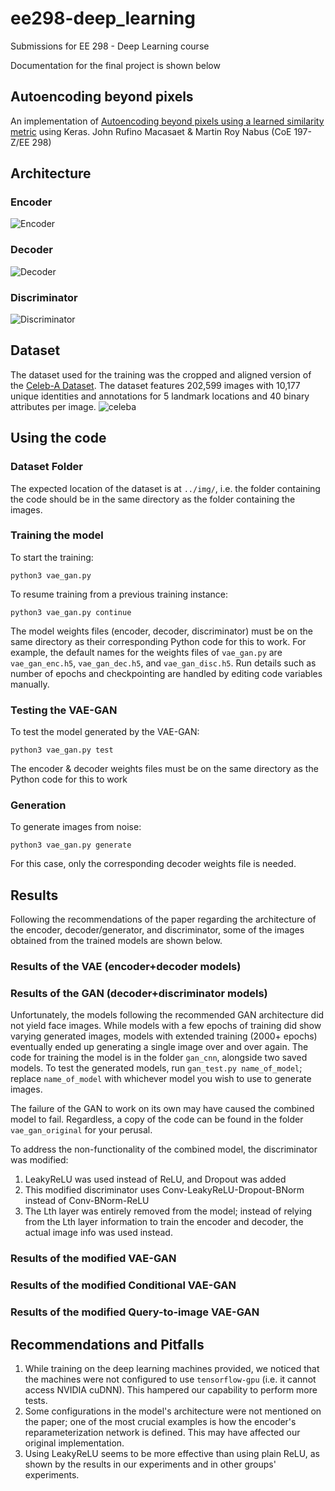 # ee298-deep_learning
Submissions for EE 298 - Deep Learning course

Documentation for the final project is shown below

## Autoencoding beyond pixels
An implementation of [Autoencoding beyond pixels using a learned similarity metric](https://arxiv.org/pdf/1512.09300.pdf) using Keras.
John Rufino Macasaet & Martin Roy Nabus (CoE 197-Z/EE 298)

## Architecture
### Encoder
![Encoder](https://s3-ap-southeast-1.amazonaws.com/celebadataset/Original/vae_cnn_encoder.png)
### Decoder
![Decoder](https://i.imgur.com/TD3yVEo.png)
### Discriminator
![Discriminator](https://raw.githubusercontent.com/mrnabus/ee298-deep_learning/pics/vae_gan_disc_orig.png)

## Dataset
The dataset used for the training was the cropped and aligned version of the [Celeb-A Dataset](http://mmlab.ie.cuhk.edu.hk/projects/CelebA.html). The dataset features 202,599 images with 10,177 unique identities and annotations for 5 landmark locations and 40 binary attributes per image.
![celeba](http://mmlab.ie.cuhk.edu.hk/projects/celeba/intro.png)

## Using the code
### Dataset Folder
The expected location of the dataset is at `../img/`, i.e. the folder containing the code should be in the same directory as the folder containing the images.
### Training the model
To start the training:
```
python3 vae_gan.py
```
To resume training from a previous training instance:
```
python3 vae_gan.py continue
```
The model weights files (encoder, decoder, discriminator) must be on the same directory as their corresponding Python code for this to work. For example, the default names for the weights files of `vae_gan.py` are `vae_gan_enc.h5`, `vae_gan_dec.h5`, and `vae_gan_disc.h5`. Run details such as number of epochs and checkpointing are handled by editing code variables manually.
### Testing the VAE-GAN
To test the model generated by the VAE-GAN:
```
python3 vae_gan.py test
```
The encoder & decoder weights files must be on the same directory as the Python code for this to work
### Generation
To generate images from noise:
```
python3 vae_gan.py generate
```
For this case, only the corresponding decoder weights file is needed.
## Results
Following the recommendations of the paper regarding the architecture of the encoder, decoder/generator, and discriminator, some of the images obtained from the trained models are shown below.
### Results of the VAE (encoder+decoder models)


### Results of the GAN (decoder+discriminator models)
Unfortunately, the models following the recommended GAN architecture did not yield face images. While models with a few epochs of training did show varying generated images, models with extended training (2000+ epochs) eventually ended up generating a single image over and over again. The code for training the model is in the folder `gan_cnn`, alongside two saved models. To test the generated models, run `gan_test.py name_of_model`; replace `name_of_model` with whichever model you wish to use to generate images.

The failure of the GAN to work on its own may have caused the combined model to fail. Regardless, a copy of the code can be found in the folder `vae_gan_original` for your perusal.

To address the non-functionality of the combined model, the discriminator was modified:
1. LeakyReLU was used instead of ReLU, and Dropout was added
2. This modified discriminator uses Conv-LeakyReLU-Dropout-BNorm instead of Conv-BNorm-ReLU
3. The Lth layer was entirely removed from the model; instead of relying from the Lth layer information to train the encoder and decoder, the actual image info was used instead.

### Results of the modified VAE-GAN

### Results of the modified Conditional VAE-GAN

### Results of the modified Query-to-image VAE-GAN
## Recommendations and Pitfalls
1. While training on the deep learning machines provided, we noticed that the machines were not configured to use `tensorflow-gpu` (i.e. it cannot access NVIDIA cuDNN). This hampered our capability to perform more tests.
2. Some configurations in the model's architecture were not mentioned on the paper; one of the most crucial examples is how the encoder's reparameterization network is defined. This may have affected our original implementation.
3. Using LeakyReLU seems to be more effective than using plain ReLU, as shown by the results in our experiments and in other groups' experiments.
